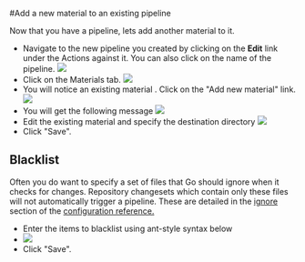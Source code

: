 #Add a new material to an existing pipeline

Now that you have a pipeline, lets add another material to it.

-   Navigate to the new pipeline you created by clicking on the **Edit** link under the Actions against it. You can also click on the name of the pipeline.
![](resources/images/cruise/admin/add_stage/edit_pipeline_link.png)
-   Click on the Materials tab.
![](resources/images/cruise/admin/pipeline_general_options.png)
-   You will notice an existing material . Click on the "Add new material" link.
![](resources/images/cruise/add_new_material.png)
-   You will get the following message
![](resources/images/cruise/define_destination_folder.png)
-   Edit the existing material and specify the destination directory
![](resources/images/cruise/edit_material.png)
-   Click "Save".

## Blacklist 

Often you do want to specify a set of files that Go should ignore when it checks for changes. Repository changesets which contain only these files will not automatically trigger a pipeline. These are detailed in the [ignore](configuration_reference.md#ignore) section of the [configuration reference.](configuration_reference.md)

-   Enter the items to blacklist using ant-style syntax below
-   ![](resources/images/cruise/edit_material_blacklist.png)
-   Click "Save".